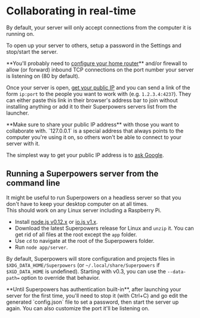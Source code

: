 # Collaborating in real-time

By default, your server will only accept connections from the computer it is running on.  

<div class="action">
  <p>To open up your server to others, setup a password in the Settings and stop/start the server.
</div>

<div class="note">
  <p>**You'll probably need to <a href="https://www.google.com/search?q=setting%20up%20port%20forwarding" target="_blank">configure your home router</a>** and/or firewall to allow (or forward) inbound TCP connections on the port number your server is listening on (80 by default).
</div>

Once your server is open, <a href="https://www.google.com/search?q=my%20ip" target="_blank">get your public IP</a> and you can send a link of the form `ip:port` to the people you want to work with (e.g.&nbsp;`1.2.3.4:4237`). They can either paste this link in their browser's address bar to join without installing anything or add it to their Superpowers servers list from the launcher.

<div class="note">
  <p>**Make sure to share your public IP address** with those you want to collaborate with. `127.0.0.1` is a special address that always points to the computer you're using it on, so others won't be able to connect to your server with it.

  <p>The simplest way to get your public IP address is to <a href="https://www.google.com/search?q=my%20ip" target="_blank">ask Google</a>.
</div>

## Running a Superpowers server from the command line

It might be useful to run Superpowers on a headless server so that you don't have to keep your desktop computer on at all times.  
This should work on any Linux server including a Raspberry Pi.

  * Install <a href="https://github.com/joyent/node/wiki/installing-node.js-via-package-manager" target="_blank">node.js v0.12.x</a> or <a href="https://iojs.org/" target="_blank">io.js v1.x</a>.
  * Download the latest Superpowers release for Linux and `unzip` it. You can get rid of all files at the root except the `app` folder.
  * Use `cd` to navigate at the root of the Superpowers folder.
  * Run `node app/server`.

By default, Superpowers will store configuration and projects files in `$XDG_DATA_HOME/Superpowers` (or `~/.local/share/Superpowers` if `$XGD_DATA_HOME` is undefined). Starting with v0.3, you can use the `--data-path=` option to override that behavior.

<div class="note">**Until Superpowers has authentication built-in**, after launching your server for the first time, you'll need to stop it (with Ctrl+C) and go edit the generated `config.json` file to set a password, then start the server up again. You can also customize the port it'll be listening on.</div>
